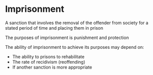# Imprisonment

A sanction that involves the removal of the offender from society for a stated period of time and placing them in prison

The purposes of imprisonment is punishment and protection

The ability of imprisonment to achieve its purposes may depend on:
- The ability to prisons to rehabilitate
- The rate of recidivism (reoffending)
- If another sanction is more appropriate  